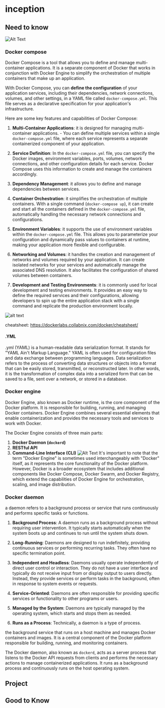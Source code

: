 # inception

## Need to know


![Alt Text](https://i.imgur.com/thalmE7.png)


### Docker compose
Docker Compose is a tool that allows you to define and manage multi-container applications. It is a separate component of Docker that works in conjunction with Docker Engine to simplify the orchestration of multiple containers that make up an application.

With Docker Compose, you can **define the configuration** of your application services, including their dependencies, network connections, volumes, and other settings, in a YAML file called `docker-compose.yml`. This file serves as a declarative specification for your application's infrastructure.

Here are some key features and capabilities of Docker Compose:

1. **Multi-Container Applications**: it is designed for managing multi-container applications. 
		- You can define multiple services within a single `docker-compose.yml` file, where each service represents a separate containerized component of your application.
    
2. **Service Definition**: In the `docker-compose.yml` file, you can specify the Docker images, environment variables, ports, volumes, network connections, and other configuration details for each service. 
	Docker Compose uses this information to create and manage the containers accordingly.
    
3. **Dependency Management**: it allows you to define and manage dependencies between services.
    
4. **Container Orchestration**: it simplifies the orchestration of multiple containers. With a single command (`docker-compose up`), it can create and start all the containers defined in the `docker-compose.yml` file, automatically handling the necessary network connections and configurations.
    
5. **Environment Variables**: it supports the use of environment variables within the `docker-compose.yml` file. This allows you to parameterize your configuration and dynamically pass values to containers at runtime, making your application more flexible and configurable.
    
6. **Networking and Volumes**: it handles the creation and management of networks and volumes required by your application. It can create isolated networks for your services and automatically manage the associated DNS resolution. It also facilitates the configuration of shared volumes between containers.
    
7. **Development and Testing Environments**: it is commonly used for local development and testing environments. It provides an easy way to define the required services and their configurations, allowing developers to spin up the entire application stack with a single command and replicate the production environment locally.

![alt text](https://i.imgur.com/yrgTV4J.png)

cheatsheet: https://dockerlabs.collabnix.com/docker/cheatsheet/

#### .YML
.yml (YAML) is a human-readable data serialization format. It stands for "YAML Ain't Markup Language." YAML is often used for configuration files and data exchange between programming languages.
Data serialization refers to the process of converting data structures or objects into a format that can be easily stored, transmitted, or reconstructed later. In other words, it is the transformation of complex data into a serialized form that can be saved to a file, sent over a network, or stored in a database.


### Docker engine
Docker Engine, also known as Docker runtime, is the core component of the Docker platform. It is responsible for building, running, and managing Docker containers. Docker Engine combines several essential elements that enable containerization and provides the necessary tools and services to work with Docker.

The Docker Engine consists of three main parts:

1. **Docker Daemon (`dockerd`)**
2. **RESTful API**
3. **Command-Line Interface (CLI)**
![Alt Text](https://i.imgur.com/TOjdfjG.png)
It's important to note that the term "Docker Engine" is sometimes used interchangeably with "Docker" itself, as it represents the core functionality of the Docker platform. However, Docker is a broader ecosystem that includes additional components like Docker Compose, Docker Swarm, and Docker Registry, which extend the capabilities of Docker Engine for orchestration, scaling, and image distribution.
### Docker daemon
a daemon refers to a background process or service that runs continuously and performs specific tasks or functions. 

1. **Background Process**: A daemon runs as a background process without requiring user intervention. It typically starts automatically when the system boots up and continues to run until the system shuts down.
    
2. **Long-Running**: Daemons are designed to run indefinitely, providing continuous services or performing recurring tasks. They often have no specific termination point.
    
3. **Independent and Headless**: Daemons usually operate independently of direct user control or interaction. They do not have a user interface and typically do not receive input from or display output to users directly. Instead, they provide services or perform tasks in the background, often in response to system events or requests.
    
4. **Service-Oriented**: Daemons are often responsible for providing specific services or functionality to other programs or users. 
    
5. **Managed by the System**: Daemons are typically managed by the operating system, which starts and stops them as needed.
    
6. **Runs as a Process**: Technically, a daemon is a type of process.

the background service that runs on a host machine and manages Docker containers and images. It is a central component of the Docker platform responsible for building, running, and monitoring containers.

The Docker daemon, also known as `dockerd`, acts as a server process that listens to the Docker API requests from clients and performs the necessary actions to manage containerized applications. It runs as a background process and continuously runs on the host operating system.


## Project
## Good to Know
